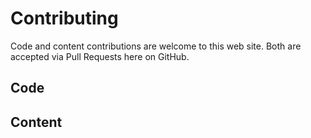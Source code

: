 # Contributing

Code and content contributions are welcome to this web site. Both are accepted via Pull Requests here on GitHub.


## Code


## Content
